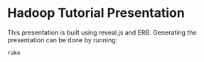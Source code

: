 # Hadoop Tutorial Presentation

This presentation is built using reveal.js and ERB. Generating the presentation
can be done by running:

    rake
